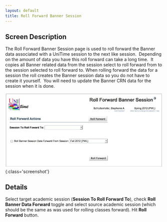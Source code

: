 ```yaml
---
layout: default
title: Roll Forward Banner Session
---
```



## Screen Description

The Roll Forward Banner Session page is used to roll forward the Banner data associated with a UniTime session to the next like session.  Depending on the amount of data you have this roll forward can take a long time.  It copies all Banner related data from the session select to roll forward from to the session selected to roll forward to. When rolling forward the data for a session the roll creates the Banner session data so you do not have to create it yourself.  You will need to update the Banner CRN data for the session when it is done.

![Roll Forward Banner Session](images/roll-forward-banner-session-1.png){:class='screenshot'}

## Details

Select target academic session (**Session To Roll Forward To**), check **Roll Banner Data Forward** toggle and select source academic session (which should be the same as was used for rolling classes forward). Hit **Roll Forward** button.
